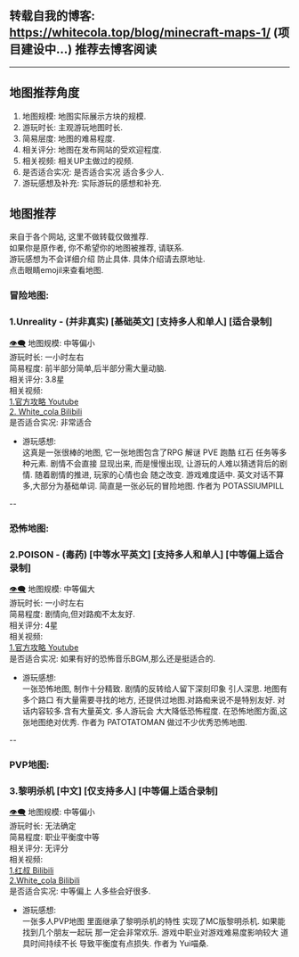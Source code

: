 ## 转载自我的博客: https://whitecola.top/blog/minecraft-maps-1/ (项目建设中...) 推荐去博客阅读
-----------------------

## 地图推荐角度
1) 地图规模: 地图实际展示方块的规模.
2) 游玩时长: 主观游玩地图时长.
3) 简易层度: 地图的难易程度.
4) 相关评分: 地图在发布网站的受欢迎程度.
5) 相关视频: 相关UP主做过的视频.
6) 是否适合实况: 是否适合实况 适合多少人.
7) 游玩感想及补充: 实际游玩的感想和补充.

## 地图推荐
来自于各个网站, 这里不做转载仅做推荐.  
如果你是原作者, 你不希望你的地图被推荐, 请联系.  
游玩感想为不会详细介绍 防止具体. 具体介绍请去原地址.    
点击眼睛emojil来查看地图.

### 冒险地图:
### 1.Unreality - (并非真实) [基础英文] [支持多人和单人] [适合录制]
[👁‍🗨](https://www.minecraftmaps.com/adventure-maps/unreality)
地图规模: 中等偏小   
游玩时长: 一小时左右   
简易程度: 前半部分简单,后半部分需大量动脑.   
相关评分: 3.8星   
相关视频:    
[1.官方攻略 Youtube](https://www.youtube.com/watch?v=2SKXvABmTKE)   
[2. White_cola Bilibili](https://space.bilibili.com/20652575/channel/detail?cid=167346)   
是否适合实况: 非常适合   
- 游玩感想:    
  这真是一张很棒的地图, 它一张地图包含了RPG 解谜 PVE 跑酷 红石 任务等多种元素. 剧情不会直接
  显现出来, 而是慢慢出现, 让游玩的人难以猜透背后的剧情. 随着剧情的推进, 玩家的心情也会
  随之改变. 游戏难度适中. 英文对话不算多,大部分为基础单词.  简直是一张必玩的冒险地图. 作者为 POTASSIUMPILL

--

### 恐怖地图:
### 2.POISON - (毒药) [中等水平英文] [支持多人和单人] [中等偏上适合录制]
[👁‍🗨](https://www.minecraftmaps.com/horror-maps/poison)
地图规模: 中等偏大  
游玩时长: 一小时左右   
简易程度: 剧情向,但对路痴不太友好.   
相关评分: 4星   
相关视频:    
[1.官方攻略 Youtube](https://www.youtube.com/watch?v=Y-WNFCkGF0s)    
是否适合实况: 如果有好的恐怖音乐BGM,那么还是挺适合的.   
- 游玩感想:    
  一张恐怖地图, 制作十分精致. 剧情的反转给人留下深刻印象 引人深思. 地图有多个路口
  有大量需要寻找的地方, 还提供过地图.对路痴来说不是特别友好. 对话内容较多.含有大量英文. 多人游玩会
  大大降低恐怖程度. 在恐怖地图方面,这张地图绝对优秀. 作者为 PATOTATOMAN 做过不少优秀恐怖地图.
  
--

### PVP地图:
### 3.黎明杀机 [中文] [仅支持多人] [中等偏上适合录制]
[👁‍🗨](https://www.mcbbs.net/thread-964333-1-3.html)
地图规模: 中等偏小  
游玩时长: 无法确定   
简易程度: 职业平衡度中等   
相关评分: 无评分   
相关视频:    
[1.红叔 Bilibili](https://www.bilibili.com/video/BV1Lh41117tC)    
[2.White_cola Bilibili](https://www.bilibili.com/video/BV1sy4y1n7kN)    
是否适合实况: 中等偏上 人多些会好很多.   
- 游玩感想:    
  一张多人PVP地图 里面继承了黎明杀机的特性 实现了MC版黎明杀机. 如果能找到几个朋友一起玩
  那一定会非常欢乐. 游戏中职业对游戏难易度影响较大 道具时间持续不长 导致平衡度有点损失.
  作者为 Yui喵桑.
  



